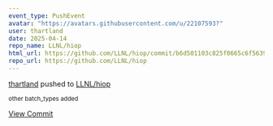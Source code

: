 ```yaml
---
event_type: PushEvent
avatar: "https://avatars.githubusercontent.com/u/22107593?"
user: thartland
date: 2025-04-14
repo_name: LLNL/hiop
html_url: https://github.com/LLNL/hiop/commit/b6d501103c825f0665c6f5639ed8ede788af675c
repo_url: https://github.com/LLNL/hiop
---
```


<a href='https://github.com/thartland' target='_blank'>thartland</a> pushed to <a href='https://github.com/LLNL/hiop' target='_blank'>LLNL/hiop</a>

<small>other batch_types added</small>

<a href='https://github.com/LLNL/hiop/commit/b6d501103c825f0665c6f5639ed8ede788af675c' target='_blank'>View Commit</a>